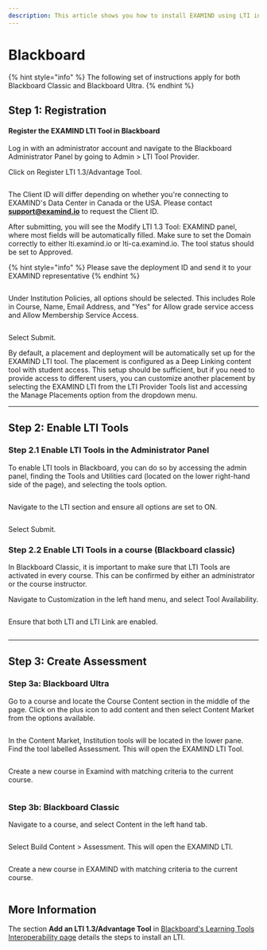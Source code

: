 ```yaml
---
description: This article shows you how to install EXAMIND using LTI in Blackboard.
---
```


# Blackboard

{% hint style="info" %}
The following set of instructions apply for both Blackboard Classic and Blackboard Ultra.
{% endhint %}

## Step 1: Registration

#### Register the EXAMIND LTI Tool in Blackboard

Log in with an administrator account and navigate to the Blackboard Administrator Panel by going to Admin > LTI Tool Provider.

Click on Register LTI 1.3/Advantage Tool.

<figure><img src="../../.gitbook/assets/register-lti-panel-png (1).webp" alt=""><figcaption></figcaption></figure>

The Client ID will differ depending on whether you're connecting to EXAMIND's Data Center in Canada or the USA. Please contact [**support@examind.io**](mailto:support@examind.io) to request the Client ID.

After submitting, you will see the Modify LTI 1.3 Tool: EXAMIND panel, where most fields will be automatically filled. Make sure to set the Domain correctly to either lti.examind.io or lti-ca.examind.io. The tool status should be set to Approved.

{% hint style="info" %}
Please save the deployment ID and send it to your EXAMIND representative
{% endhint %}

<figure><img src="../../.gitbook/assets/tool-status-png.webp" alt=""><figcaption></figcaption></figure>

Under Institution Policies, all options should be selected. This includes Role in Course, Name, Email Address, and "Yes" for Allow grade service access and Allow Membership Service Access.

<figure><img src="https://instructor-help.examind.io/hs-fs/hubfs/institution-polocies-png.png?width=646&#x26;height=259&#x26;name=institution-polocies-png.png" alt=""><figcaption></figcaption></figure>

Select Submit.

By default, a placement and deployment will be automatically set up for the EXAMIND LTI tool. The placement is configured as a Deep Linking content tool with student access. This setup should be sufficient, but if you need to provide access to different users, you can customize another placement by selecting the EXAMIND LTI from the LTI Provider Tools list and accessing the Manage Placements option from the dropdown menu.

***

## Step 2: Enable LTI Tools

### **Step 2.1 Enable LTI Tools in the Administrator Panel**

To enable LTI tools in Blackboard, you can do so by accessing the admin panel, finding the Tools and Utilities card (located on the lower right-hand side of the page), and selecting the tools option.

<figure><img src="../../.gitbook/assets/Tools-and-Utilities-png-1.webp" alt=""><figcaption></figcaption></figure>

Navigate to the LTI section and ensure all options are set to ON.

<figure><img src="../../.gitbook/assets/lti-tools-in-tools-and-utilities-png.webp" alt=""><figcaption></figcaption></figure>

Select Submit.

### Step 2.2 Enable LTI Tools in a course (Blackboard classic)

In Blackboard Classic, it is important to make sure that LTI Tools are activated in every course. This can be confirmed by either an administrator or the course instructor.

Navigate to Customization in the left hand menu, and select Tool Availability.

<figure><img src="../../.gitbook/assets/Tool-availability-in-course-png.webp" alt=""><figcaption></figcaption></figure>

Ensure that both LTI and LTI Link are enabled.

<figure><img src="../../.gitbook/assets/lti-course-options-png.webp" alt=""><figcaption></figcaption></figure>

***

## Step 3: Create Assessment

### **Step 3a: Blackboard Ultra**

Go to a course and locate the Course Content section in the middle of the page. Click on the plus icon to add content and then select Content Market from the options available.

<figure><img src="../../.gitbook/assets/ultra-course-view-png (1).webp" alt=""><figcaption></figcaption></figure>

In the Content Market, Institution tools will be located in the lower pane. Find the tool labelled Assessment. This will open the EXAMIND LTI Tool.

<figure><img src="../../.gitbook/assets/content-market-png.webp" alt=""><figcaption></figcaption></figure>

Create a new course in Examind with matching criteria to the current course.

<figure><img src="../../.gitbook/assets/create-course-png-1.webp" alt=""><figcaption></figcaption></figure>

### Step 3b: Blackboard Classic

Navigate to a course, and select Content in the left hand tab.

<figure><img src="../../.gitbook/assets/course-content-png.webp" alt=""><figcaption></figcaption></figure>

Select Build Content > Assessment. This will open the EXAMIND LTI.

<figure><img src="../../.gitbook/assets/build-content-png.webp" alt=""><figcaption></figcaption></figure>

Create a new course in EXAMIND with matching criteria to the current course.

<figure><img src="../../.gitbook/assets/create-course-png-1-1.webp" alt=""><figcaption></figcaption></figure>

## More Information

The section **Add an LTI 1.3/Advantage Tool** in [Blackboard's Learning Tools Interoperability page](https://help.blackboard.com/Learn/Administrator/SaaS/Integrations/Learning_Tools_Interoperability) details the steps to install an LTI.
